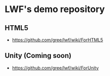# LWF's demo repository
## HTML5 
- https://github.com/gree/lwf/wiki/ForHTML5
## Unity (Coming soon)
- https://github.com/gree/lwf/wiki/ForUnity